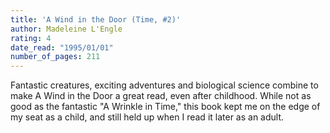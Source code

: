 ```yaml
---
title: 'A Wind in the Door (Time, #2)'
author: Madeleine L'Engle
rating: 4
date_read: "1995/01/01"
number_of_pages: 211
---
```


Fantastic creatures, exciting adventures and biological science combine to make A Wind in the Door a great read, even after childhood. While not as good as the fantastic "A Wrinkle in Time," this book kept me on the edge of my seat as a child, and still held up when I read it later as an adult. 